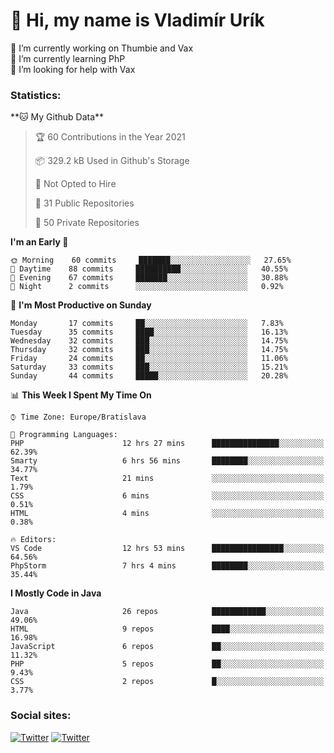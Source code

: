 <h1> 👋 Hi, my name is Vladimír Urík</h1>
<p>
 🔭 I’m currently working on Thumbie and Vax<br>
 🌱 I’m currently learning PhP<br>
 🤔 I’m looking for help with Vax<br>
</p>
<h3>Statistics:</h3>
<!--START_SECTION:waka-->
**🐱 My Github Data** 

> 🏆 60 Contributions in the Year 2021
 > 
> 📦 329.2 kB Used in Github's Storage 
 > 
> 🚫 Not Opted to Hire
 > 
> 📜 31 Public Repositories 
 > 
> 🔑 50 Private Repositories  
 > 
**I'm an Early 🐤** 

```text
🌞 Morning    60 commits     ███████░░░░░░░░░░░░░░░░░░   27.65% 
🌆 Daytime    88 commits     ██████████░░░░░░░░░░░░░░░   40.55% 
🌃 Evening    67 commits     ███████░░░░░░░░░░░░░░░░░░   30.88% 
🌙 Night      2 commits      ░░░░░░░░░░░░░░░░░░░░░░░░░   0.92%

```
📅 **I'm Most Productive on Sunday** 

```text
Monday       17 commits     ██░░░░░░░░░░░░░░░░░░░░░░░   7.83% 
Tuesday      35 commits     ████░░░░░░░░░░░░░░░░░░░░░   16.13% 
Wednesday    32 commits     ███░░░░░░░░░░░░░░░░░░░░░░   14.75% 
Thursday     32 commits     ███░░░░░░░░░░░░░░░░░░░░░░   14.75% 
Friday       24 commits     ██░░░░░░░░░░░░░░░░░░░░░░░   11.06% 
Saturday     33 commits     ███░░░░░░░░░░░░░░░░░░░░░░   15.21% 
Sunday       44 commits     █████░░░░░░░░░░░░░░░░░░░░   20.28%

```


📊 **This Week I Spent My Time On** 

```text
⌚︎ Time Zone: Europe/Bratislava

💬 Programming Languages: 
PHP                      12 hrs 27 mins      ███████████████░░░░░░░░░░   62.39% 
Smarty                   6 hrs 56 mins       ████████░░░░░░░░░░░░░░░░░   34.77% 
Text                     21 mins             ░░░░░░░░░░░░░░░░░░░░░░░░░   1.79% 
CSS                      6 mins              ░░░░░░░░░░░░░░░░░░░░░░░░░   0.51% 
HTML                     4 mins              ░░░░░░░░░░░░░░░░░░░░░░░░░   0.38%

🔥 Editors: 
VS Code                  12 hrs 53 mins      ████████████████░░░░░░░░░   64.56% 
PhpStorm                 7 hrs 4 mins        ████████░░░░░░░░░░░░░░░░░   35.44%

```

**I Mostly Code in Java** 

```text
Java                     26 repos            ████████████░░░░░░░░░░░░░   49.06% 
HTML                     9 repos             ████░░░░░░░░░░░░░░░░░░░░░   16.98% 
JavaScript               6 repos             ██░░░░░░░░░░░░░░░░░░░░░░░   11.32% 
PHP                      5 repos             ██░░░░░░░░░░░░░░░░░░░░░░░   9.43% 
CSS                      2 repos             █░░░░░░░░░░░░░░░░░░░░░░░░   3.77%

```



<!--END_SECTION:waka-->

<h3>Social sites:</h3>
<p><a href="https://twitter.com/GGGEDR" target="_blank"><img alt="Twitter" src="https://img.shields.io/badge/twitter-%231DA1F2.svg?&style=for-the-badge&logo=twitter&logoColor=white" /></a> <a href="https://www.reddit.com/user/GGGEDR" target="_blank"><img alt="Twitter" src="https://img.shields.io/badge/reddit-%23FE6262.svg?&style=for-the-badge&logo=reddit&logoColor=white" /></a>
</p>
